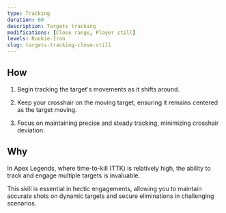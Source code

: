 ```yaml
---
type: Tracking
duration: 60
description: Targets tracking
modifications: [Close range, Player still]
levels: Rookie-Iron
slug: targets-tracking-close-still
---
```


## How

1. Begin tracking the target's movements as it shifts around.

2. Keep your crosshair on the moving target, ensuring it remains centered as the target moving.

3. Focus on maintaining precise and steady tracking, minimizing crosshair deviation.

## Why

In Apex Legends, where time-to-kill (TTK) is relatively high, the ability to track and engage multiple targets is invaluable.

This skill is essential in hectic engagements, allowing you to maintain accurate shots on dynamic targets and secure eliminations in challenging scenarios.
